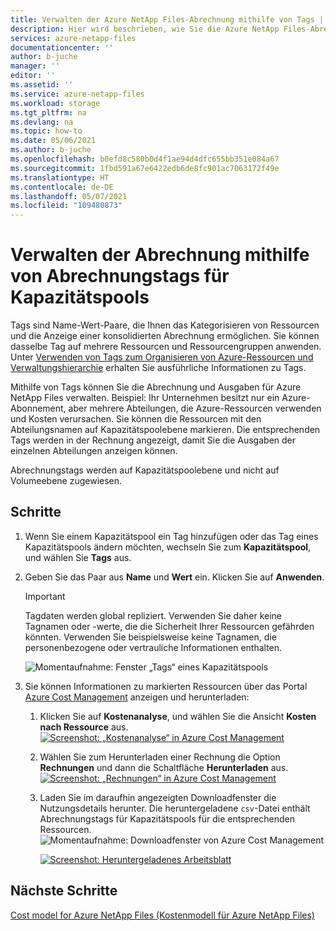 ```yaml
---
title: Verwalten der Azure NetApp Files-Abrechnung mithilfe von Tags | Microsoft-Dokumentation
description: Hier wird beschrieben, wie Sie die Azure NetApp Files-Abrechnung mithilfe von Tags verwalten.
services: azure-netapp-files
documentationcenter: ''
author: b-juche
manager: ''
editor: ''
ms.assetid: ''
ms.service: azure-netapp-files
ms.workload: storage
ms.tgt_pltfrm: na
ms.devlang: na
ms.topic: how-to
ms.date: 05/06/2021
ms.author: b-juche
ms.openlocfilehash: b0efd8c580b0d4f1ae94d4dfc655bb351e084a67
ms.sourcegitcommit: 1fbd591a67e6422edb6de8fc901ac7063172f49e
ms.translationtype: HT
ms.contentlocale: de-DE
ms.lasthandoff: 05/07/2021
ms.locfileid: "109480873"
---
```

# <a name="manage-billing-by-using-capacity-pool-billing-tags"></a>Verwalten der Abrechnung mithilfe von Abrechnungstags für Kapazitätspools

Tags sind Name-Wert-Paare, die Ihnen das Kategorisieren von Ressourcen und die Anzeige einer konsolidierten Abrechnung ermöglichen. Sie können dasselbe Tag auf mehrere Ressourcen und Ressourcengruppen anwenden.  Unter [Verwenden von Tags zum Organisieren von Azure-Ressourcen und Verwaltungshierarchie](../azure-resource-manager/management/tag-resources.md) erhalten Sie ausführliche Informationen zu Tags.  

Mithilfe von Tags können Sie die Abrechnung und Ausgaben für Azure NetApp Files verwalten. Beispiel: Ihr Unternehmen besitzt nur ein Azure-Abonnement, aber mehrere Abteilungen, die Azure-Ressourcen verwenden und Kosten verursachen. Sie können die Ressourcen mit den Abteilungsnamen auf Kapazitätspoolebene markieren. Die entsprechenden Tags werden in der Rechnung angezeigt, damit Sie die Ausgaben der einzelnen Abteilungen anzeigen können.   

Abrechnungstags werden auf Kapazitätspoolebene und nicht auf Volumeebene zugewiesen.

## <a name="steps"></a>Schritte

1. Wenn Sie einem Kapazitätspool ein Tag hinzufügen oder das Tag eines Kapazitätspools ändern möchten, wechseln Sie zum **Kapazitätspool**, und wählen Sie **Tags** aus.   

2. Geben Sie das Paar aus **Name** und **Wert** ein.  Klicken Sie auf **Anwenden**.

    > [!IMPORTANT] 
    > Tagdaten werden global repliziert. Verwenden Sie daher keine Tagnamen oder -werte, die die Sicherheit Ihrer Ressourcen gefährden könnten. Verwenden Sie beispielsweise keine Tagnamen, die personenbezogene oder vertrauliche Informationen enthalten. 

      ![Momentaufnahme: Fenster „Tags“ eines Kapazitätspools](../media/azure-netapp-files/billing-tags-capacity-pool.png)

3. Sie können Informationen zu markierten Ressourcen über das Portal [Azure Cost Management](../cost-management-billing/cost-management-billing-overview.md) anzeigen und herunterladen: 
    1. Klicken Sie auf **Kostenanalyse**, und wählen Sie die Ansicht **Kosten nach Ressource** aus.    
      [ ![Screenshot: „Kostenanalyse“ in Azure Cost Management](../media/azure-netapp-files/cost-analysis.png) ](../media/azure-netapp-files/cost-analysis.png#lightbox)  

    2. Wählen Sie zum Herunterladen einer Rechnung die Option **Rechnungen** und dann die Schaltfläche **Herunterladen** aus.   
      [ ![Screenshot: „Rechnungen“ in Azure Cost Management](../media/azure-netapp-files/azure-cost-invoices.png) ](../media/azure-netapp-files/azure-cost-invoices.png#lightbox)  

    1. Laden Sie im daraufhin angezeigten Downloadfenster die Nutzungsdetails herunter. Die heruntergeladene `csv`-Datei enthält Abrechnungstags für Kapazitätspools für die entsprechenden Ressourcen.   
       ![Momentaufnahme: Downloadfenster von Azure Cost Management](../media/azure-netapp-files/invoice-download.png)   

       [ ![Screenshot: Heruntergeladenes Arbeitsblatt](../media/azure-netapp-files/spreadsheet-download.png) ](../media/azure-netapp-files/spreadsheet-download.png#lightbox)

## <a name="next-steps"></a>Nächste Schritte

[Cost model for Azure NetApp Files (Kostenmodell für Azure NetApp Files)](azure-netapp-files-cost-model.md) 